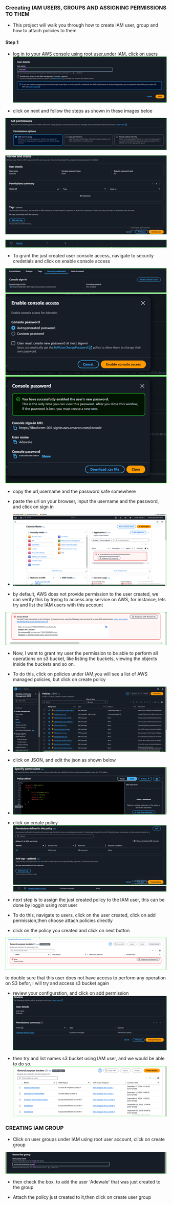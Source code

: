 ### Creeating IAM USERS, GROUPS AND ASSIGNING PERMISSIONS TO THEM
- This project will walk you through how to create IAM user, group and how to attach policies to them 

#### Step 1
- log  in to your AWS console using root user,under IAM, click on users
![alt text](image.png)

- click on next and follow the steps as shown in these images beloe

![alt text](image-1.png)

![alt text](image-2.png)

![alt text](image-3.png)

- To grant the just created user console access, navigate to security credetials and click on enable console access

![alt text](image-4.png)
![alt text](image-5.png)
![alt text](image-6.png)

- copy the url,username and the password safe somewhere
- paste the url on your browser, input the username and the password, and click on sign in

- ![alt text](image-7.png)

- by default, AWS does not provide permission to the user created, we can verify this by trying to access any service on AWS, for instance, lets try and list the IAM users with this account

![alt text](image-8.png)

- Now, I want to grant my user the permission to be able to perform all operations on s3 bucket, like listing the buckets, viewing the objects inside the buckets and so on.

- To do this, click on policies under IAM,you will see a list of AWS managed policies, but click on create policy 
- ![alt text](image-9.png)
- click on JSON, and edit the json as shown below
- ![alt text](image-10.png)

- click on create policy
![alt text](image-11.png)
![alt text](image-12.png)

- next step is to assign the just created policy to the IAM user, this can be done by loggin using root user
- To do this, navigate to users, click on the user created, click on add permission,then choose attach policies directly

- click on the policy you created and click on next button

![alt text](image-13.png)

to double sure that this user does not have access to perform any operation on S3 befor, I will try and access s3 bucket again

- review your configurstion, and click on add permission
![alt text](image-14.png)

- then try and  list names s3 bucket using IAM user, and we would be able to do so.
![alt text](image-15.png)


### CREATING IAM GROUP

- Click on user groups under IAM using root user account, click on create group

![alt text](image-16.png)

- then check the box, to add the user 'Adewale' that was just created to the group


- Attach the policy just created to it,then click on create user group